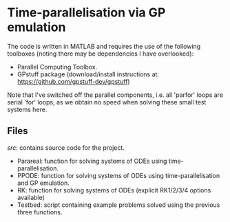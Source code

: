 # Time-parallelisation via GP emulation

The code is written in MATLAB and requires the use of the following toolboxes (noting there may be dependencies I have overlooked):
* Parallel Computing Toolbox.
* GPstuff package (download/install instructions at: https://github.com/gpstuff-dev/gpstuff)

Note that I've switched off the parallel components, i.e. all 'parfor' loops are serial 'for' loops, as we obtain no speed when solving these small test systems here. 

## Files

*src*: contains source code for the project.

* Parareal: function for solving systems of ODEs using time-parallelisation.
* PPODE:    function for solving systems of ODEs using time-parallelisation and GP emulation.
* RK:       function for solving systems of ODEs (explicit RK1/2/3/4 options available)
* Testbed:  script containing example problems solved using the previous three functions. 
